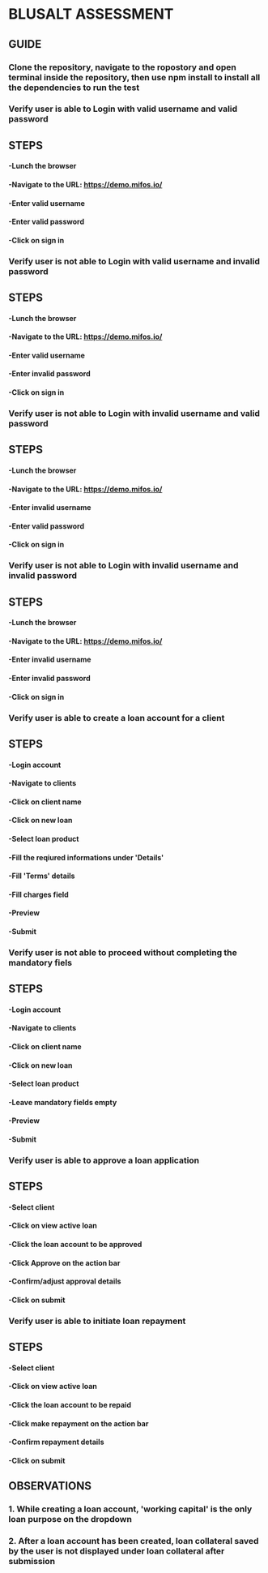 # BLUSALT ASSESSMENT
## GUIDE
### Clone the repository, navigate to the ropostory and open terminal inside the repository, then use npm install to install all the dependencies to run the test
### Verify user is able to Login with valid username and valid password
## STEPS
#### -Lunch the browser
#### -Navigate to the URL: https://demo.mifos.io/
#### -Enter valid username
#### -Enter valid password
#### -Click on sign in

### Verify user is not able to Login with valid username and invalid password
## STEPS
#### -Lunch the browser
#### -Navigate to the URL: https://demo.mifos.io/
#### -Enter valid username
#### -Enter invalid password
#### -Click on sign in

### Verify user is not able to Login with invalid username and valid password
## STEPS
#### -Lunch the browser
#### -Navigate to the URL: https://demo.mifos.io/
#### -Enter invalid username
#### -Enter valid password
#### -Click on sign in

### Verify user is not able to Login with invalid username and invalid password
## STEPS
#### -Lunch the browser
#### -Navigate to the URL: https://demo.mifos.io/
#### -Enter invalid username
#### -Enter invalid password
#### -Click on sign in

### Verify user is able to create a loan account for a client
## STEPS
#### -Login account
#### -Navigate to clients
#### -Click on client name
#### -Click on new loan
#### -Select loan product
#### -Fill the reqiured informations under 'Details'
#### -Fill 'Terms' details
#### -Fill charges field
#### -Preview
#### -Submit

### Verify user is not able to proceed without completing the mandatory fiels
## STEPS
#### -Login account
#### -Navigate to clients
#### -Click on client name
#### -Click on new loan
#### -Select loan product
#### -Leave mandatory fields empty
#### -Preview
#### -Submit

### Verify user is able to approve a loan application
## STEPS
#### -Select client
#### -Click on view active loan
#### -Click the loan account to be approved
#### -Click Approve on the action bar
#### -Confirm/adjust approval details
#### -Click on submit

### Verify user is able to initiate loan repayment
## STEPS
#### -Select client
#### -Click on view active loan
#### -Click the loan account to be repaid
#### -Click make repayment on the action bar
#### -Confirm repayment details
#### -Click on submit


## OBSERVATIONS
### 1. While creating a loan account, 'working capital' is the only loan purpose on the dropdown
### 2. After a loan account has been created, loan collateral saved by the user is not displayed under loan collateral after submission
